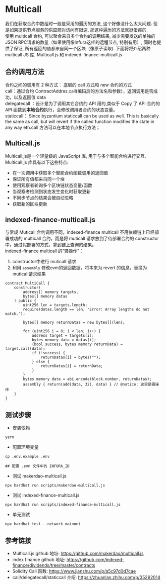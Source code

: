 # Multicall  
我们在获取合约中数组时一般是采用的遍历的方法, 这个好像没什么太大问题. 但是如果提供节点服务的供应商对访问有限速, 那这种遍历的方法就挺蛋疼的.  
使用 multicall 合约, 可以聚合来自多个合约的调用结果, 减少需要发送的单独的JSON RPC请求的数量（如果使用像Infura这样的远程节点, 特别有用）, 同时也提供了保证, 所有返回的值都来自同一个区块（像原子读取).
下面将将介绍两种 multicall JS 库, Multicall.js 和  indexed-finance-multicall.js

## 合约调用方法
合约之间的调用有 2 种方式： 底层的 call 方式和 new 合约的方式   
call：通过合约 ContractAddres.call(编码后的方法名和参数），返回调用是否成功，以及返回值 data   
delegatecall ：设计是为了调用其它合约的 API 用的,类似于 Copy 了 API 合约的 API 函数到**本地合约**执行，会修改调用者合约的状态变量。   
staticcall： Since byzantium staticcall can be used as well. This is basically the same as call, but will revert if the called function modifies the state in any way
eth.call 方法可以在本地节点执行方法；

## Multicall.js
Multicall.js是一个轻量级的 JavaScript 库, 用于与多个智能合约进行交互. 
Multicall.js 库具有以下这些特点:  
- 在一次调用中获取多个智能合约函数调用的返回值
- 保证所有值都来自同一个块
- 使用观察者轮询多个区块链状态变量/函数
- 当观察者检测到状态发生变化时获取更新
- 不同步节点的结果会被自动忽略
- 获取新的区块更新

## indexed-finance-multicall.js  
与常规 Muticall 合约调用不同，indexed-finance multicall 不用依赖链上已经部署成功的 multicall 合约，而是将 muticall 请求放到了待部署合约的 constructor 中，通过假部署的方式，拿到链上查询的结果。  
indexed-finance multicall 的“骚操作”： 
1. constructor中进行 muticall 请求
2. 利用 `assembly` 修改evm的返回数据，将本来为 revert 的信息，替换为muticall请求结果

```solidity
contract MultiCall {
    constructor(
        address[] memory targets,
        bytes[] memory datas
    ) public {
        uint256 len = targets.length;
        require(datas.length == len, "Error: Array lengths do not match.");

        bytes[] memory returnDatas = new bytes[](len);

        for (uint256 i = 0; i < len; i++) {
            address target = targets[i];
            bytes memory data = datas[i];
            (bool success, bytes memory returnData) = target.call(data);
            if (!success) {
                returnDatas[i] = bytes("");
            } else {
                returnDatas[i] = returnData;
            }
        }
        bytes memory data = abi.encode(block.number, returnDatas);
        assembly { return(add(data, 32), data) } // @notice: 这里是骚操作
    }
}
```

## 测试步骤  
- 安装依赖  
```shell
yarn
```

- 配置环境变量  
```shell
cp .env.example .env

## 配置 .evn 文件中的 INFURA_ID  
```

- 测试 makerdao-multicall.js   
```shell
npx hardhat run scripts/makerdao-multicall.js
```

- 测试 indexed-finance-multicall.js  
```shell
npx hardhat run scripts/indexed-finance-multicall.js  
```

- 单元测试  
```shell
npx hardhat test --network mainnet 
```

## 参考链接  
- Multicall.js github 地址: https://github.com/makerdao/multicall.js     
- index finance github 地址: https://github.com/indexed-finance/dividends/tree/master/contracts
- Solidity Call 函数: https://www.jianshu.com/p/a5c97d0d7cae
- call/delegatecall/staticcall 介绍: https://zhuanlan.zhihu.com/p/35292014
